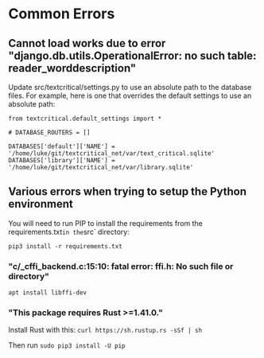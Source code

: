 # Common Errors

## Cannot load works due to error "django.db.utils.OperationalError: no such table: reader_worddescription"

Update src/textcritical/settings.py to use an absolute path to the database files. For example, here is one that overrides the default settings to use an absolute path:

```
from textcritical.default_settings import *

# DATABASE_ROUTERS = []

DATABASES['default']['NAME'] = '/home/luke/git/textcritical_net/var/text_critical.sqlite'
DATABASES['library']['NAME'] = '/home/luke/git/textcritical_net/var/library.sqlite'
```

## Various errors when trying to setup the Python environment

You will need to run PIP to install the requirements from the requirements.txt` in the `src` directory:

```pip3 install -r requirements.txt```

### "c/_cffi_backend.c:15:10: fatal error: ffi.h: No such file or directory"

```apt install libffi-dev```

### "This package requires Rust >=1.41.0."

Install Rust with this:
```curl https://sh.rustup.rs -sSf | sh```

Then run 
```sudo pip3 install -U pip```
